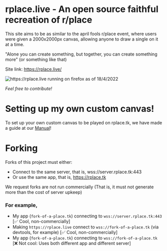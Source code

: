 # rplace.live - An open source faithful recreation of r/place

This site aims to be as similar to the april fools r/place event, where users were given a 2000x2000px canvas, allowing anyone to draw a single on it at a time. 

"Alone you can create something, but together, you can create something more" (or something like that)

Site link: https://rplace.live/

![https://rplace.live running on firefox as of 18/4/2022](site_demo.png)

*Feel free to contribute!*


# Setting up my own custom canvas!
To set up your own custom canvas to be played on rplace.tk, we have made a guide at our [Manual](MANUAL.md)!


# Forking

Forks of this project must either:
- Connect to the same server, that is, wss://server.rplace.tk:443
- Or use the same app, that is, https://rplace.tk

We request forks are not run commercially (That is, it must not generate more than the cost of server upkeep)

### For example,

- My app (`fork-of-a-place.tk`) connecting to `wss://server.rplace.tk:443` [✅ Cool, non-commercially]
- Making `https://rplace.live` connect to `wss://fork-of-a-place.tk` (via devtools, for example) [✅ Cool, non-commercially]
- My app (`fork-of-a-place.tk`) connecting to `wss://fork-of-a-place.tk` [❌ Not cool: Uses both different app and different server]

